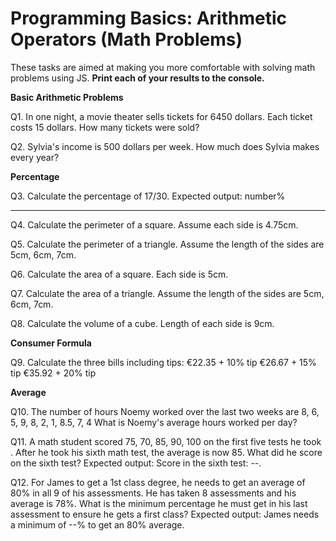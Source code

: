 # Programming Basics: Arithmetic Operators (Math Problems)
 
These tasks are aimed at making you more comfortable with solving math problems using JS. **Print each of your results to the console.**

**Basic Arithmetic Problems**

Q1. In one night, a movie theater sells tickets for 6450 dollars. Each ticket costs 15 dollars. How many tickets were sold? 

Q2. Sylvia's income is 500 dollars per week. How much does Sylvia makes every year?

**Percentage**

Q3. Calculate the percentage of 17/30. Expected output: number%

**** 

Q4. Calculate the perimeter of a square. Assume each side is 4.75cm.

Q5. Calculate the perimeter of a triangle. Assume the length of the sides are 5cm, 6cm, 7cm.

Q6. Calculate the area of a square. Each side is 5cm.

Q7. Calculate the area of a triangle. Assume the length of the sides are 5cm, 6cm, 7cm.

Q8. Calculate the volume of a cube. Length of each side is 9cm.

**Consumer Formula**

Q9. Calculate the three bills including tips:
€22.35 + 10% tip
€26.67 + 15% tip
€35.92 + 20% tip

**Average** 

Q10. The number of hours Noemy worked over the last two weeks are 8, 6, 5, 9, 8, 2, 1, 8.5, 7, 4
What is Noemy's average hours worked per day?

Q11. A math student scored 75, 70, 85, 90, 100 on the first five tests he took . After he took his sixth math test, the average is now 85. What did he score on the sixth test?
Expected output: Score in the sixth test: --.

Q12. For James to get a 1st class degree, he needs to get an average of 80% in all 9 of his assessments. He has taken 8 assessments and his average is 78%. What is the minimum percentage he must get in his last assessment to ensure he gets a first class? 
Expected output: James needs a minimum of --% to get an 80% average.
